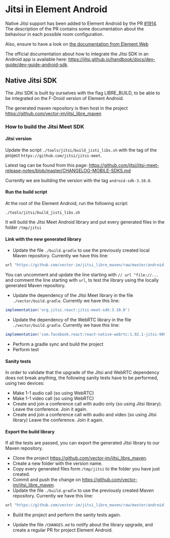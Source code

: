 # Jitsi in Element Android

<!--- TOC -->
<!--- END -->

Native Jitsi support has been added to Element Android by the PR [#1914](https://github.com/vector-im/element-android/pull/1914). The description of the PR contains some documentation about the behaviour in each possible room configuration.

Also, ensure to have a look on [the documentation from Element Web](https://github.com/vector-im/element-web/blob/develop/docs/jitsi.md)

The official documentation about how to integrate the Jitsi SDK in an Android app is available here: https://jitsi.github.io/handbook/docs/dev-guide/dev-guide-android-sdk.

## Native Jitsi SDK

The Jitsi SDK is built by ourselves with the flag LIBRE_BUILD, to be able to be integrated on the F-Droid version of Element Android.

The generated maven repository is then host in the project https://github.com/vector-im/jitsi_libre_maven

### How to build the Jitsi Meet SDK

#### Jitsi version

Update the script `./tools/jitsi/build_jisti_libs.sh` with the tag of the project `https://github.com/jitsi/jitsi-meet`.

Latest tag can be found from this page: https://github.com/jitsi/jitsi-meet-release-notes/blob/master/CHANGELOG-MOBILE-SDKS.md

Currently we are building the version with the tag `android-sdk-3.10.0`.

#### Run the build script

At the root of the Element Android, run the following script:

```shell script
./tools/jitsi/build_jisti_libs.sh
```

It will build the Jitsi Meet Android library and put every generated files in the folder `/tmp/jitsi`

#### Link with the new generated library

- Update the file `./build.gradle` to use the previously created local Maven repository. Currently we have this line:

```groovy
url "https://github.com/vector-im/jitsi_libre_maven/raw/master/android-sdk-3.10.0"
```

You can uncomment and update the line starting with `// url "file://...` and comment the line starting with `url`, to test the library using the locally generated Maven repository.

- Update the dependency of the Jitsi Meet library in the file `./vector/build.gradle`. Currently we have this line:

```groovy
implementation('org.jitsi.react:jitsi-meet-sdk:3.10.0')
```

- Update the dependency of the WebRTC library in the file `./vector/build.gradle`. Currently we have this line:

```groovy
implementation('com.facebook.react:react-native-webrtc:1.92.1-jitsi-9093212@aar')
```

- Perform a gradle sync and build the project
- Perform test

#### Sanity tests

In order to validate that the upgrade of the Jitsi and WebRTC dependency does not break anything, the following sanity tests have to be performed, using two devices:
- Make 1-1 audio call (so using WebRTC)
- Make 1-1 video call (so using WebRTC)
- Create and join a conference call with audio only (so using Jitsi library). Leave the conference. Join it again.
- Create and join a conference call with audio and video (so using Jitsi library) Leave the conference. Join it again.

#### Export the build library

If all the tests are passed, you can export the generated Jitsi library to our Maven repository.

- Clone the project https://github.com/vector-im/jitsi_libre_maven.
- Create a new folder with the version name.
- Copy every generated files form `/tmp/jitsi` to the folder you have just created.
- Commit and push the change on https://github.com/vector-im/jitsi_libre_maven.
- Update the file `./build.gradle` to use the previously created Maven repository. Currently we have this line:

```groovy
url "https://github.com/vector-im/jitsi_libre_maven/raw/master/android-sdk-3.10.0"
```

- Build the project and perform the sanity tests again.

- Update the file `/CHANGES.md` to notify about the library upgrade, and create a regular PR for project Element Android.
